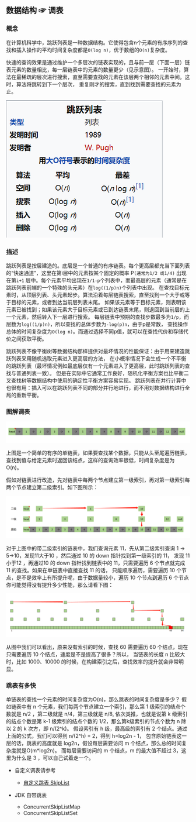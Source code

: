 ## 数据结构 ☞ 调表

### 概念
在计算机科学中，跳跃列表是一种数据结构。它使得包含n个元素的有序序列的查找和插入操作的平均时间复杂度都是`O(log n)`，优于数组的`O(n)`复杂度。

快速的查询效果是通过维护一个多层次的链表实现的，且与前一层（下面一层）链表元素的数量相比，每一层链表中的元素的数量更少（见示意图）。
一开始时，算法在最稀疏的层次进行搜索，直至需要查找的元素在该层两个相邻的元素中间。这时，算法将跳转到下一个层次，
重复刚才的搜索，直到找到需要查找的元素为止。

![SkipList001](../../../../../doc/java/datastructure/sikpList/001.png)

### 描述

跳跃列表是按层建造的。底层是一个普通的有序链表。每个更高层都充当下面列表的“快速通道”，这里在第i层中的元素按某个固定的概率 P`(通常为1/2 或1/4)`
出现在第`i+1` 层中。每个元素平均出现在`1/1-p`个列表中，而最高层的元素（通常是在跳跃列表前端的一个特殊的头元素）在`log((1/p)n)`个列表中出现。
在查找目标元素时，从顶层列表、头元素起步。算法沿着每层链表搜索，直至找到一个大于或等于目标的元素，或者到达当前层列表末尾。
如果该元素等于目标元素，则表明该元素已被找到；如果该元素大于目标元素或已到达链表末尾，则退回到当前层的上一个元素，然后转入下一层进行搜索。
每层链表中预期的查找步数最多为`1/p`，而层数为`log((1/p)n)`，所以查找的总体步数为`-log(p)n`，由于p是常数，
查找操作总体的时间复杂度为`O(log n)`。而通过选择不同p值，就可以在查找代价和存储代价之间获取平衡。

跳跃列表不像平衡树等数据结构那样提供对最坏情况的性能保证：由于用来建造跳跃列表采用随机选取元素进入更高层的方法，
在小概率情况下会生成一个不平衡的跳跃列表（最坏情况例如最底层仅有一个元素进入了更高层，此时跳跃列表的查找与普通列表一致）。
但是在实际中它通常工作良好，随机化平衡方案也比平衡二叉查找树等数据结构中使用的确定性平衡方案容易实现。
跳跃列表在并行计算中也很有用：插入可以在跳跃列表不同的部分并行地进行，而不用对数据结构进行全局的重新平衡。

### 图解调表

![SkipList001](../../../../../doc/java/datastructure/sikpList/002.png)

上图是一个简单的有序的单链表，如果要查找某个数据，只能从头至尾遍历链表，查找到值与给定元素时返回该结点，这样的查询效率很低，时间复杂度是为O(n)。

假如对链表进行改造，先对链表中每两个节点建立第一级索引，再对第一级索引每两个节点建立第二级索引。如下图所示：

![SkipList001](../../../../../doc/java/datastructure/sikpList/003.png)

对于上图中的带二级索引的链表中，我们查询元素 11，先从第二级索引查询 1 -> 5->10，发现11大于10 ，然后通过 10 的 down 指针找到第一级索引的 11，
发现 11 小于12 ，再通过10 的 down 指针找到链表中的 11，只需要遍历 6 个节点就完成 11 的查找。如果在单链表中直接查找 11 的话，
只能顺序遍历，需要遍历 10 个节点，是不是效率上有所提升呢，由于数据量较小，遍历 10 个节点到遍历 6 个节点你可能觉得没有提升多少性能，那么请看下图：

![SkipList001](../../../../../doc/java/datastructure/sikpList/004.png)

从图中我们可以看出，原来没有索引的时候，查找 60 需要遍历 60 个结点，现在只需要遍历 10 个结点，速度是不是提高了很多？所以，
当链表的长度 n 比较大时，比如 1000、10000 的时候，在构建索引之后，查找效率的提升就会非常明显。

### 跳表有多快
单链表的查找一个元素的时间复杂度为O(n)，那么跳表的时间复杂度是多少？
假如链表中有 n 个元素，我们每两个节点建立一个索引，那么第 1 级索引的结点个数就是 n/2 ，第二级就是 n/4，第三级就是 n/8, 
依次类推，也就是说第 k 级索引的结点个数是第 k-1 级索引的结点个数的 1/2，那么第k级索引的节点个数为 n 除以 2 的 k 次方，即 n/(2^k)。
假设索引有 h 级，最高级的索引有 2 个结点。通过上面的公式，我们可以得到 n/(2^h) = 2，得到 h=log2n - 1，
包含原始链表这一层的话，跳表的高度就是 log2n，假设每层需要访问 m 个结点，那么总的时间复杂度就是O(m*log2n)。
而每层需要访问的 m 个结点，m 的最大值不超过 3，这里为什么是 3 ，可以自己试着走一个。

- 自定义调表请参考
    - [自定义跳表 SkipList](../../../../../source-code/src/main/java/com/javayh/advanced/java/datastructure/skiplist/SkipList.java)

- JDK 自带跳表
    - ConcurrentSkipListMap
    - ConcurrentSkipListSet

